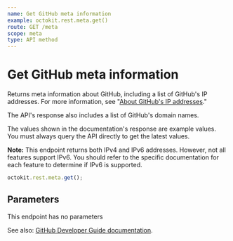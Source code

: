 ```yaml
---
name: Get GitHub meta information
example: octokit.rest.meta.get()
route: GET /meta
scope: meta
type: API method
---
```


# Get GitHub meta information

Returns meta information about GitHub, including a list of GitHub's IP addresses. For more information, see "[About GitHub's IP addresses](https://docs.github.com/articles/about-github-s-ip-addresses/)."

The API's response also includes a list of GitHub's domain names.

The values shown in the documentation's response are example values. You must always query the API directly to get the latest values.

**Note:** This endpoint returns both IPv4 and IPv6 addresses. However, not all features support IPv6. You should refer to the specific documentation for each feature to determine if IPv6 is supported.

```js
octokit.rest.meta.get();
```

## Parameters

This endpoint has no parameters

See also: [GitHub Developer Guide documentation](https://docs.github.com/rest/meta/meta#get-apiname-meta-information).
